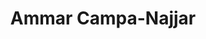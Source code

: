 ---
title: Ammar Campa-Najjar
templateKey: candidate-fragment
firstName: Ammar
lastName: Campa-Najjar
district: 50
state: CA
electionDate: 2018-06-14
electionType: primary
office: house
incumbent: false
website: "https://www.campacampaign.com/"
donationLink: "https://secure.actblue.com/donate/campacampaign-action"
outcome: "Unknown"
blurb: "Ammar Campa-Najjar is an entrepreneur and former federal official who was born and raised in San Diego, California. He lived in Gaza where he witnessed war, emboldening him to be a staunch advocate of peace and combatting economic injustice. His platform includes a $21 billion investment in apprenticeship jobs, Medicare for all, passing a clean Dream Act, investing in renewable energy, and overturning Citizens United."
image: "https://cosmic-s3.imgix.net/a3919480-dc54-11e7-a17f-0da513a37668-JD_Site_AmmarCampa-Najarr_1000x600_120317_REV2 (1).jpg"
---